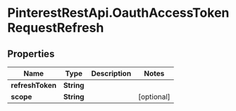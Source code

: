 # PinterestRestApi.OauthAccessTokenRequestRefresh

## Properties

Name | Type | Description | Notes
------------ | ------------- | ------------- | -------------
**refreshToken** | **String** |  | 
**scope** | **String** |  | [optional] 


